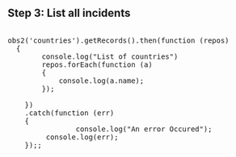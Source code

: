 ## Step 3: List all incidents
<pre class="file" data-filename="index.js" data-target="append">
 
obs2('countries').getRecords().then(function (repos) 
  {
		console.log("List of countries")	
		repos.forEach(function (a)
		{
			console.log(a.name);
		});
		 
    })
    .catch(function (err) 
    {
		        console.log("An error Occured");
         console.log(err);
    });;
</pre>